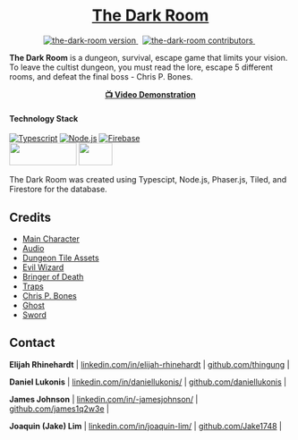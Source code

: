 <!-- HEADER --->
<h1 align="center">
  <a href="https://the-dark-room.onrender.com/">The Dark Room</a>
</h1>

<!-- BADGES -->
<p align="center">
<a href="">
<img src="https://img.shields.io/badge/Version-1.0-00ADD8?style=for-the-badge" alt="the-dark-room version" />
</a>&nbsp;
<a href="">
<img src="https://img.shields.io/badge/Contributors-4-success?style=for-the-badge&logo=none" alt="the-dark-room contributors" />
</a>&nbsp;
</p>

<!-- BRIEF DESCRIPTION -->
<p align="left">
<b>The Dark Room</b> is a dungeon, survival, escape game that limits your vision. To leave the cultist dungeon, you must read the lore, escape 5 different rooms, and defeat the final boss - Chris P. Bones.
</p>

<!-- VIDEO LINK -->
<div align="center">
<a href="https://www.youtube.com/watch?v=GsCUH-DBmss" alt="video-demonstration">
<b>📺 Video Demonstration</b>
</a>
</div>

#### Technology Stack

[![Typescript][typescript]][typescript-url]
[![Node.js][node.js]][node.js-url]
[![Firebase][firebase]][firebase-url]
<br>
<a href="https://phaser.io">
<img src="https://png.pngitem.com/pimgs/s/184-1843034_phaser-phaser-3-logo-hd-png-download.png" height="40" width="120"/></a>
<a href="https://www.mapeditor.org/">
<img src="https://www.mapeditor.org/img/tiled-logo-white.png" height="40" width="60"/></a>

The Dark Room was created using Typescipt, Node.js, Phaser.js, Tiled, and Firestore for the database.

## Credits

<ul>
  <li><a href="https://ansimuz.itch.io/legend-of-faune">Main Character</a></li>
  <li><a href="https://pixabay.com">Audio</a></li>
  <li><a href="https://opengameart.org/content/pixel-dungeon-graphics-by-watabou">Dungeon Tile Assets</a></li>
  <li><a href="https://luizmelo.itch.io/evil-wizard">Evil Wizard</a></li>
  <li><a href="https://clembod.itch.io/bringer-of-death-free">Bringer of Death</a></li>
  <li><a href="https://stealthix.itch.io/animated-traps">Traps</a></li>
  <li><a href="https://astrobob.itch.io/animated-pixel-art-skeleton">Chris P. Bones</a></li>
  <li><a href="https://mirquiso.itch.io/floating-ghost">Ghost</a></li>
  <li><a href="https://astr0cookie.itch.io/sword-with-animations">Sword</a></li>
</ul>
<!---<a href=""><img src=""></a> --->

## Contact

**Elijah Rhinehardt**
| [linkedin.com/in/elijah-rhinehardt](https://www.linkedin.com/in/elijah-rhinehardt) | [github.com/thingung](https://github.com/thingung) |

**Daniel Lukonis**
| [linkedin.com/in/daniellukonis/](https://www.linkedin.com/in/daniellukonis/) | [github.com/daniellukonis](https://github.com/daniellukonis) |

**James Johnson**
| [linkedin.com/in/-jamesjohnson/](https://www.linkedin.com/in/-jamesjohnson/) | [github.com/james1q2w3e](https://github.com/james1q2w3e) |

**Joaquin (Jake) Lim**
| [linkedin.com/in/joaquin-lim/](https://www.linkedin.com/in/joaquin-lim/) | [github.com/Jake1748](https://github.com/Jake1748) |


<!-- VARS -->

[node.js]: https://img.shields.io/badge/Node.js-43853D?style=for-the-badge&logo=node.js&logoColor=white
[node.js-url]: https://nodejs.org/en/
[typescript]: https://shields.io/badge/TypeScript-3178C6?logo=TypeScript&logoColor=white&style=for-the-badge
[typescript-url]: https://www.typescriptlang.org/
[firebase]: https://img.shields.io/badge/Firebase-039BE5?style=for-the-badge&logo=Firebase&logoColor=white
[firebase-url]: https://firebase.google.com/
[phaser.js]: <img src="https://png.pngitem.com/pimgs/s/184-1843034_phaser-phaser-3-logo-hd-png-download.png" />
[phaser.js-url]: https://phaser.io/
